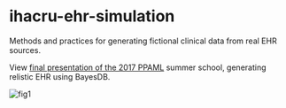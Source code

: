 # ihacru-ehr-simulation
Methods and practices for generating fictional clinical data from real EHR sources.

View [final presentation of the 2017 PPAML][ppaml2017] summer school, generating relistic EHR using BayesDB.

![fig1][fig1]

[fig1]:https://rawgit.com/IHACRU/ihacru-ehr-simulation/master/libs/images/ehr_simulation/slides/ehr_simulation-2017-07-28.gif


[ppaml2017]:https://drive.google.com/open?id=1dcepbLkojsE0IMp36N_YMTcDggCk1XI72-9EUZ06EU8
